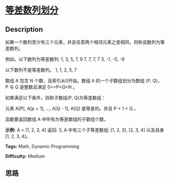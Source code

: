 # [等差数列划分][title]

## Description

如果一个数列至少有三个元素，并且任意两个相邻元素之差相同，则称该数列为等差数列。

例如，以下数列为等差数列:
            1, 3, 5, 7, 9    7, 7, 7, 7    3, -1, -5, -9

以下数列不是等差数列。
            1, 1, 2, 5, 7



数组 A 包含 N 个数，且索引从0开始。数组 A 的一个子数组划分为数组 (P, Q)，P 与 Q 是整数且满足 0<=P<Q<N 。

如果满足以下条件，则称子数组(P, Q)为等差数组：

元素 A[P], A[p + 1], ..., A[Q - 1], A[Q] 是等差的。并且 P + 1 < Q 。

函数要返回数组 A 中所有为等差数组的子数组个数。



**示例:**
            A = [1, 2, 3, 4]        返回: 3, A 中有三个子等差数组: [1, 2, 3], [2, 3, 4] 以及自身 [1, 2, 3, 4]。    


**Tags:** Math, Dynamic Programming

**Difficulty:** Medium

## 思路

[title]: https://leetcode-cn.com/problems/arithmetic-slices
